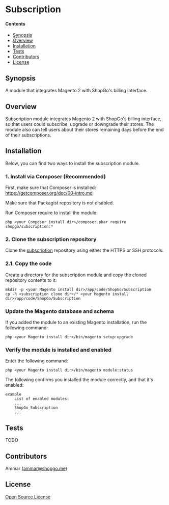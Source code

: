 Subscription
============


#### Contents
*   [Synopsis](#syn)
*   [Overview](#over)
*   [Installation](#install)
*   [Tests](#tests)
*   [Contributors](#contrib)
*   [License](#lic)


## <a name="syn"></a>Synopsis

A module that integrates Magento 2 with ShopGo's billing interface.

## <a name="over"></a>Overview

Subscription module integrates Magento 2 with ShopGo's billing interface, so that users could subscribe, upgrade or downgrade their stores.
The module also can tell users about their stores remaining days before the end of their subscriptions.

## <a name="install"></a>Installation

Below, you can find two ways to install the subscription module.

### 1. Install via Composer (Recommended)
First, make sure that Composer is installed: https://getcomposer.org/doc/00-intro.md

Make sure that Packagist repository is not disabled.

Run Composer require to install the module:

    php <your Composer install dir>/composer.phar require shopgo/subscription:*

### 2. Clone the subscription repository
Clone the <a href="https://github.com/shopgo-magento2/subscription" target="_blank">subscription</a> repository using either the HTTPS or SSH protocols.

### 2.1. Copy the code
Create a directory for the subscription module and copy the cloned repository contents to it:

    mkdir -p <your Magento install dir>/app/code/ShopGo/Subscription
    cp -R <subscription clone dir>/* <your Magento install dir>/app/code/ShopGo/Subscription

### Update the Magento database and schema
If you added the module to an existing Magento installation, run the following command:

    php <your Magento install dir>/bin/magento setup:upgrade

### Verify the module is installed and enabled
Enter the following command:

    php <your Magento install dir>/bin/magento module:status

The following confirms you installed the module correctly, and that it's enabled:

    example
        List of enabled modules:
        ...
        ShopGo_Subscription
        ...

## <a name="tests"></a>Tests

TODO

## <a name="contrib"></a>Contributors

Ammar (<ammar@shopgo.me>)

## <a name="lic"></a>License

[Open Source License](LICENSE.txt)

